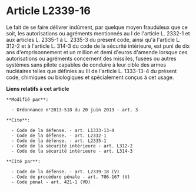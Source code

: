 # Article L2339-16

Le fait de se faire délivrer indûment, par quelque moyen frauduleux que ce soit, les autorisations ou agréments mentionnés au
I de l'article L. 2332-1 et aux articles L. 2335-1 à L. 2335-3 du présent code, ainsi qu'à l'article L. 312-2 et à l'article
L. 314-3 du code de la sécurité intérieure, est puni de dix ans d'emprisonnement et un million et demi d'euros d'amende
lorsque ces autorisations ou agréments concernent des missiles, fusées ou autres systèmes sans pilote capables de conduire à
leur cible des armes nucléaires telles que définies au III de l'article L. 1333-13-4 du présent code, chimiques ou
biologiques et spécialement conçus à cet usage.

**Liens relatifs à cet article**

	**Modifié par**:

	  - Ordonnance n°2013-518 du 20 juin 2013 - art. 3

	**Cite**:

	  - Code de la défense. - art. L1333-13-4
	  - Code de la défense. - art. L2332-1
	  - Code de la défense. - art. L2335-1
	  - Code de la sécurité intérieure - art. L312-2
	  - Code de la sécurité intérieure - art. L314-3

	**Cité par**:

	  - Code de la défense. - art. L2339-18 (V)
	  - Code de procédure pénale - art. 706-167 (V)
	  - Code pénal - art. 421-1 (VD)
